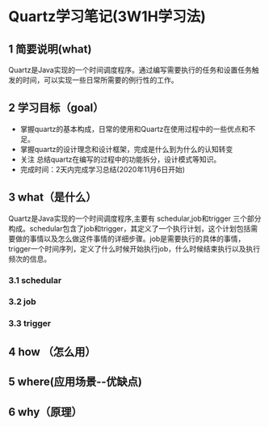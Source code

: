 # Quartz学习笔记(3W1H学习法)

## 1 简要说明(what)
Quartz是Java实现的一个时间调度程序。通过编写需要执行的任务和设置任务触发的时间，可以实现一些日常所需要的例行性的工作。

## 2 学习目标（goal）
- 掌握quartz的基本构成，日常的使用和Quartz在使用过程中的一些优点和不足。
- 掌握quartz的设计理念和设计框架，完成是什么到为什么的认知转变
- 关注 总结quartz在编写的过程中的功能拆分，设计模式等知识。
- 完成时间：2天内完成学习总结(2020年11月6日开始)

## 3 what（是什么）
Quartz是Java实现的一个时间调度程序,主要有 schedular,job和trigger 三个部分构成。schedular包含了job和trigger，其定义了一个执行计划，这个计划包括需要做的事情以及怎么做这件事情的详细步骤。job是需要执行的具体的事情，trigger一个时间序列，定义了什么时候开始执行job，什么时候结束执行以及执行频次的信息。

### 3.1 schedular

### 3.2 job

### 3.3 trigger

## 4 how （怎么用）

## 5 where(应用场景--优缺点)

## 6 why（原理）

